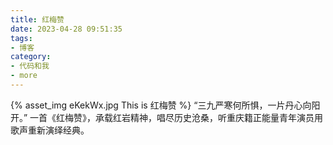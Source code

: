 ```yaml
---
title: 红梅赞
date: 2023-04-28 09:51:35
tags:
- 博客
category:
- 代码和我
- more
---
```

{% asset_img eKekWx.jpg This is 红梅赞 %}
“三九严寒何所惧，一片丹心向阳开。”
一首《红梅赞》，承载红岩精神，唱尽历史沧桑，听重庆籍正能量青年演员用歌声重新演绎经典。